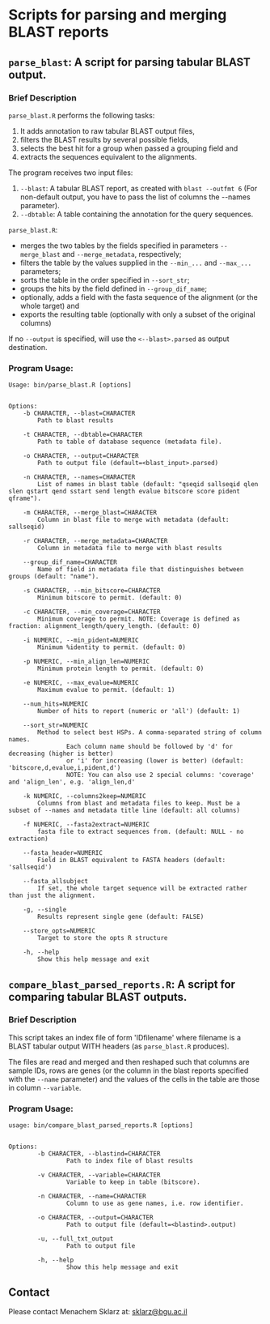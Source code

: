 # Scripts for parsing and merging BLAST reports

## **`parse_blast`**: A script for parsing tabular BLAST output.

### Brief Description

`parse_blast.R` performs the following tasks:

1. It adds annotation to raw tabular BLAST output files,
2. filters the BLAST results by several possible fields,
3. selects the best hit for a group when passed a grouping field and
4. extracts the sequences equivalent to the alignments.

The program receives two input files:

1. `--blast`: A tabular BLAST report, as created with `blast --outfmt 6` (For non-default output, you have to pass the list of columns the --names parameter). 
2. `--dbtable`: A table containing the annotation for the query sequences.

`parse_blast.R`:

- merges the two tables by the fields specified in parameters `--merge_blast` and `--merge_metadata`, respectively; 
- filters the table by the values supplied in the `--min_...` and `--max_...` parameters;
- sorts the table in the order specified in `--sort_str`;
- groups the hits by the field defined in `--group_dif_name`;
- optionally, adds a field with the fasta sequence of the alignment (or the whole target) and
- exports the resulting table (optionally with only a subset of the original columns)

If no `--output` is specified, will use the `<--blast>.parsed` as output destination.

### Program Usage:


    Usage: bin/parse_blast.R [options]
    
    
    Options:
        -b CHARACTER, --blast=CHARACTER
            Path to blast results
    
        -t CHARACTER, --dbtable=CHARACTER
            Path to table of database sequence (metadata file).
    
        -o CHARACTER, --output=CHARACTER
            Path to output file (default=<blast_input>.parsed)
    
        -n CHARACTER, --names=CHARACTER
            List of names in blast table (default: "qseqid sallseqid qlen slen qstart qend sstart send length evalue bitscore score pident qframe").
    
        -m CHARACTER, --merge_blast=CHARACTER
            Column in blast file to merge with metadata (default: sallseqid)
    
        -r CHARACTER, --merge_metadata=CHARACTER
            Column in metadata file to merge with blast results
    
        --group_dif_name=CHARACTER
            Name of field in metadata file that distinguishes between groups (default: "name").
    
        -s CHARACTER, --min_bitscore=CHARACTER
            Minimum bitscore to permit. (default: 0)
    
        -c CHARACTER, --min_coverage=CHARACTER
            Minimum coverage to permit. NOTE: Coverage is defined as fraction: alignment_length/query_length. (default: 0)
    
        -i NUMERIC, --min_pident=NUMERIC
            Minimum %identity to permit. (default: 0)
    
        -p NUMERIC, --min_align_len=NUMERIC
            Minimum protein length to permit. (default: 0)
    
        -e NUMERIC, --max_evalue=NUMERIC
            Maximum evalue to permit. (default: 1)
    
        --num_hits=NUMERIC
            Number of hits to report (numeric or 'all') (default: 1)
    
        --sort_str=NUMERIC
            Method to select best HSPs. A comma-separated string of column names.
                    Each column name should be followed by 'd' for decreasing (higher is better) 
                    or 'i' for increasing (lower is better) (default: 'bitscore,d,evalue,i,pident,d')
                    NOTE: You can also use 2 special columns: 'coverage' and 'align_len', e.g. 'align_len,d'
    
        -k NUMERIC, --columns2keep=NUMERIC
            Columns from blast and metadata files to keep. Must be a subset of --names and metadata title line (default: all columns)
    
        -f NUMERIC, --fasta2extract=NUMERIC
            fasta file to extract sequences from. (default: NULL - no extraction) 
    
        --fasta_header=NUMERIC
            Field in BLAST equivalent to FASTA headers (default: 'sallseqid') 
    
        --fasta_allsubject
            If set, the whole target sequence will be extracted rather than just the alignment.
    
        -g, --single
            Results represent single gene (default: FALSE)
    
        --store_opts=NUMERIC
            Target to store the opts R structure
    
        -h, --help
            Show this help message and exit
    

## **`compare_blast_parsed_reports.R`**: A script for comparing tabular BLAST outputs.

### Brief Description

This script takes an index file of form 'ID<TAB>filename' where filename is a BLAST tabular output WITH headers (as `parse_blast.R` produces).

The files are read and merged and then reshaped such that columns are sample IDs, rows are genes (or the column in the blast reports specified with the `--name` parameter) and the values of the cells in the table are those in column `--variable`.
    

### Program Usage:

    
    usage: bin/compare_blast_parsed_reports.R [options]
    
    
    Options:
            -b CHARACTER, --blastind=CHARACTER
                    Path to index file of blast results
    
            -v CHARACTER, --variable=CHARACTER
                    Variable to keep in table (bitscore).
    
            -n CHARACTER, --name=CHARACTER
                    Column to use as gene names, i.e. row identifier.
    
            -o CHARACTER, --output=CHARACTER
                    Path to output file (default=<blastind>.output)
    
            -u, --full_txt_output
                    Path to output file
    
            -h, --help
                    Show this help message and exit





Contact
---------

Please contact Menachem Sklarz at: [sklarz@bgu.ac.il](mailto:sklarz@bgu.ac.il)

